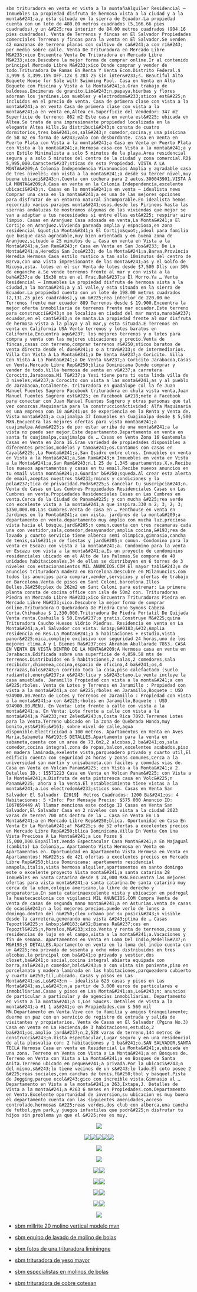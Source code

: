 
```
sbm trituradora en venta en vista a la montañaAlquiler Residencial — Inmuebles La propiedad disfruta de hermosa vista a la ciudad y a la monta&#241;a,y esta situada en la sierra de Ecuador.La propiedad cuenta con un lote de 480.00 metros cuadrados (5,166.66 pies cuadrados),y un &#225;rea interior de 84.00 metros cuadrados (904.16 pies cuadrados). Venta de Terrenos y fincas en El Salvador Propiedades comerciales Terrenos y fincas para la venta en El Salvador.Se venden 42 manzanas de terreno planas con cultivo de ca&#241;a con ri&#243; por medio sobre calle. Venta De Trituradora en Mercado Libre M&#233;xico Encuentra Venta De Trituradora en Mercado Libre M&#233;xico.Descubre la mejor forma de comprar online.Ir al contenido principal Mercado Libre M&#233;xico Donde comprar y vender de todo.Trituradora De Ramas En Renta Y Venta Ecom.Distrito Federal.$ 3,999 $ 3,399.15% OFF.12x $ 283 25 sin inter&#233;s. Beautiful Alto Boquete House for Sale with Swimming Pool. Casa en Venta en Alto Boquete con Piscina y Vista a la Monta&#241;a.Gran trabajo de baldosas.Encimeras de granito.Lim&#243;n,papaya,hierbas y flores adornan los jardines.Los muebles y electrodom&#233;sticos est&#225;n incluidos en el precio de venta. Casa de primera clase con vista a la monta&#241;a en venta Casa de primera clase con vista a la monta&#241;a en venta en,Altea en.Superficie del Vendedor: 347 m2 Superficie de terreno: 862 m2 Este casa en venta est&#225; ubicada en Altea.Se trata de una impresionante propiedad localizada en la elegante Altea Hills.Su distribuci&#243;n consta de cuatro dormitorios,tres ba&#241;os,sal&#243;n comedor,cocina,y una pisicina de 58 m2 en forma de &#243;valo con desbordante. Casa en Venta en Puerto Plata con Vista a la monta&#241;a Casa en Venta en Puerto Plata con Vista a la monta&#241;a.Hermosa casa con Vista a la monta&#241;a y con Estilo Minimalista a solo 5 minutos de la playa.Area residencial segura y a solo 5 minutos del centro de la ciudad y zona comercial.RD$ 5,995,000.Caracter&#237;sticas de esta Propiedad. VISTA A LA MONTA&#209;A Colonia Independencia Vivanuncios Amplia y agradable casa de tres niveles; con vista a la monta&#241;a desde su tercer nivel,muy buena ubicaci&#243;n.Cuenta con cochera para 2 autos.300043901.VISTA A LA MONTA&#209;A.Casa en venta en la Colonia Independencia,excelente ubicaci&#243;n. Casas en la monta&#241;a en venta — idealista news Comprar una casa en la monta&#241;a es una de las mejores opciones para disfrutar de un entorno natural incomparable.En idealista hemos recorrido varios parajes monta&#241;osos,desde los Pirineos hasta las sierras andaluzas te mostramos algunas de las viviendas que mejor se van a adaptar a tus necesidades si entre ellas est&#225; respirar aire limpio. Casas en Aranjuez Casa adosada en venta,La Monta&#241;a El Cortijo en Aranjuez.Vivienda pareada amplia y espaciosa,en zona residencial &quot;La Monta&#241;a El Cortijo&quot;,ideal para familia que busque casa agradable,muy bien orientada y en buena zona de Aranjuez,situado a 25 minutos de … Casa en venta en Vista a la Monta&#241;a,San Ram&#243;n Casa en Venta en San Jos&#233; De La Monta&#241;a,Heredia San Jos&#233; de la Monta&#241;a,Barva,Provincia Heredia Hermosa Casa estilo rustico a tan solo 10minutos del centro de Barva,con una vista impresionante de las monta&#241;as y el Golfo de Nicoya,esta. lotes en el sur Venta de lotes desde $7,500 Dlls con 30% de enganche a.Se vende terrenos frente al mar y con vista a la bah&#237;a de 15x30 mts en el Frac.Bah&#237;a El Morro.Ya … Venta Residencial — Inmuebles La propiedad disfruta de hermosa vista a la ciudad,a la monta&#241;a y al valle,y esta situada en la sierra de Ecuador.La propiedad cuenta con un lote de 198.00 metros cuadrados (2,131.25 pies cuadrados),y un &#225;rea interior de 220.00 me Terrenos frente mar ecuador 889 Terrenos desde $ 19.900.Encuentra la mejor oferta inmobiliaria de terrenos frente mar ecuador.Este terreno para construcci&#243;n se localiza en ciudad del mar manta,manab&#237; ecuador,en el cant&#243;n de manta.La propiedad frente al mar disfruta de hermosa vista a la playa y al mar,y esta situada.E Terrenos en venta en California USA Venta terrenos y lotes baratos en California,Encuentra aqu&#237; los mejores terrenos y o lotes para compra y venta con las mejores ubicaciones y precio.Venta de fincas,casas con terreno,comprar terrenos r&#250;sticos baratos de venta directa desde el due&#241;o o a trav&#233;s de intermediarios. Villa Con Vista A La Monta&#241;a De Venta V&#237;a Coricito. Villa Con Vista A La Monta&#241;a De Venta V&#237;a Coricito Jarabacoa,Casas en Venta.Mercado Libre Rep&#250;blica Dominicana Donde comprar y vender de todo.Villa hermosa de venta en v&#237;a carretera Corocito,Jarabacoa.Mi T&#237;a Yesi tiene para ti esta linda villa de 3 niveles,v&#237;a Corocito con vista a las monta&#241;as y al pueblo de Jarabacoa,totalmente. trituradora en guadalupe col la fe Juan Manuel Fuentes Sagrero Facebook trituradora en chula vista venta,Juan Manuel Fuentes Sagrero est&#225; en Facebook &#218;nete a Facebook para conectar con Juan Manuel Fuentes Sagrero y otras personas que tal vez conozcas.Maquinaria para la construccionActividad: Alfa Maquinaria es una empresa con 10 a&#241;os de experiencia en la Renta y Venta de. Vista monta&#241;a cuajimalpa 37 Inmuebles en Cuajimalpa desde $ 5,500 MXN.Encuentra las mejores ofertas para vista monta&#241;a cuajimalpa.Adem&#225;s de por estar arriba de una monta&#241;a la vista no puede ser mejor.Este departamento.Departamento en venta en santa fe cuajimalpa,cuajimalpa de … Casas en Venta Zona 16 Guatemala Casas en Venta en Zona 16.Gran variedad de propiedades disponibles a diferentes precios,modelos y tama&#241;os.Contamos con casas en Cayal&#225;,La Monta&#241;a,San Isidro entre otros. Inmuebles en venta en Vista a la Monta&#241;a,San Ram&#243;n Inmuebles en venta en Vista a la Monta&#241;a,San Ram&#243;n.1 25 de 1.345 apartamentos.X.x.Recibe los nuevos apartamentos y casas en tu email.Recibe nuevos anuncios en tu email vista monta&#241;a.Guardar b&#250;squeda.Al crear esta alerta de email,aceptas nuestros t&#233;rminos y condiciones y la pol&#237;tica de privacidad.Podr&#225;s cancelar tu suscripci&#243;n. Venta de Casas en Las Cumbres Propiedades Residenciales Casas en Las Cumbres en venta.Propiedades Residenciales Casas en Las Cumbres en venta.Cerca de la Ciudad de Panam&#225; y con mucha &#225;rea verde con excelente vista a la monta&#241;a que inspira.330 m 2; 3; 2; 3; $350,000.00.Las Cumbres.Venta de casa en … Penthouse en venta en Jardines en la Monta&#241;a con vista. jardines de la monta&#209;a departamento en venta.departamento muy amplio con mucha luz,preciosa vista hacia el bosque,jard&#205;n comun.cuenta con tres recamaras cada una con vestidor,sala,comedor,desayunador,amplia cocina,&#193;rea de lavado y cuarto servicio tiene alberca semi olimpica,gimnasio,cancha de tenis,sal&#211;n de fiestas y jard&#205;n comun. Condomino para la venta en Escazu con vista a la monta&#241;a. Condomino para la venta en Escazu con vista a la monta&#241;a,Es un proyecto de condominios residenciales ubicado en el Alto de las Palomas.Se compone de 40 unidades habitacionales,34 de ellas se distribuyen en 6 torres de 3 niveles con estacionamientos MIL ANUNCIOS.COM El mayor tabl&#243;n de anuncios trituradora madera en Barcelona.Descubre en Milanuncios.com todos los anuncios para comprar,vender,servicios y ofertas de trabajo en Barcelona.Venta de pisos en Sant Celoni.barcelona.Illes Belles.D&#250;plex de 262m2 en Sant Celoni para estrenar: La primera planta consta de cocina office con isla de 50m2 con. Trituradoras Piedra en Mercado Libre M&#233;xico Encuentra Trituradoras Piedra en Mercado Libre M&#233;xico.Descubre la mejor forma de comprar online.Trituradora O Quebradora De Piedra Cono Symons Cabeza Corta.Chihuahua $ 1,330,000.Trituradora De Piedra Portatil De Quijada Venta renta.Coahuila $ 50.Env&#237;o gratis.Construye M&#225;quina Trituradora Caucho Huesos Vidrio Piedras. Residencia en venta en La Monta&#241;a,el Salvador con vista. &nbsp;&#0183;&#32;Amplia residencia en Res.La Monta&#241;a 5 habitaciones + estudio,vista panor&#225;mica,complejo exclusivo con seguridad 24 horas,uno de los mejores clima.A y L Bienes Ra&#237;ces Abraham Abullarade 7853. CASA EN VENTA EN VISTA DENTRO DE LA MONTA&#209;A Hermosa casa en venta en Jarabacoa.Edificada sobre una superficie de 4,859.58 mts de terrenos.Distribuidos en 5 habitaciones,2 salas,2 comedores,sala recibidor,chimenea,cocina,espacio de oficina,4 ba&#241;os,4 terrazas,balc&#243;n corrido toda la casa,piso calefactado (suelo radiante),energ&#237;a e&#243;lica y s&#243;tano.La venta incluye la casa amueblada. Jaramillo Propiedad con vista a la monta&#241;a con &#225;rboles. Venta de Lotes y Terrenos en Jaramillo : Propiedad con vista a la monta&#241;a con &#225;rboles en Jaramillo,Boquete : USD 974900.00.Venta de Lotes y Terrenos en Jaramillo : Propiedad con vista a la monta&#241;a con &#225;rboles en Jaramillo,Boquete : USD 974900.00.MENU. En Venta: Lote frente a calle con vista a la monta&#241;a. En Venta: Lote frente a calle con vista a la monta&#241;a P&#233;rez Zeled&#243;n,Costa Rica 7093.Terrenos Lotes para la Venta.Terreno ubicado en la zona de Quebrada Honda,muy bonito,est&#195;&#161; sobre nivel de calle,agua disponible.Electricidad a 100 metros. Apartamentos en Venta en Aves Maria,Sabaneta M&#193;S DETALLES.Apartamento para la venta en sabaneta,cuenta con un area de 73.6m2,2 alcobas,2 ba&#241;os,sala comedor,cocina integral,zona de ropas,balcon,excelentes acabados,piso en madera laminada,exelente vista,parqueadero privado y cuarto util,El edificio cuenta con seguridad 24 horas y zonas comunes,Cerca a la universidad san martin y unisabaneta.con faciles y comodas vias de. Casa en Venta en Volcan Panam&#225; con Vista a la Monta&#241;a 2. Detalles ID.: 15571223 Casa en Venta en Volcan Panam&#225; con Vista a la Monta&#241;a.Disfruta de esta pintoresca casa en Volc&#225;n Panam&#225; ahora a la venta.El establecimiento tiene vistas a la monta&#241;a.Los electrodom&#233;sticos son. Casas en Venta San Salvador El Salvador 【2019】 Metros Cuadrados: 1200 Ba&#241;os: 4 Habitaciones: 5 +Info: Por Mensaje Precio: $575 000 Anuncio ID: 1067059449 Al llamar menciona este codigo ID Casas en Venta San Salvador,El Salvador Casa en 2 niveles con vista a la ciudad 2023 varas de terren 700 mts dentro de la … Casa En Venta En La Monta&#241;a en Mercado Libre Rep&#250;blica. Oportunidad en Casa En Venta En La Monta&#241;a! M&#225;s de 52 ofertas a excelentes precios en Mercado Libre Rep&#250;blica Dominicana.Villa En Venta Con Una Vista Preciosa A La Monta&#241;a Los Pozos $ 15,000,000.Espaillat.Vendo Espectacular Casa Monta&#241;a En Majagual (cambita) La Colonia,… Apartamento Vista Hermosa en Venta en Apartamentos en. Oportunidad en Apartamento Vista Hermosa en Venta en Apartamentos! M&#225;s de 421 ofertas a excelentes precios en Mercado Libre Rep&#250;blica Dominicana: apartamento residencial amapola,italia,vista hermosa alquiler,apartamentos en santo domingo este o excelente proyecto Vista monta&#241;a santa catarina 28 Inmuebles en Santa Catarina desde $ 24,000 MXN.Encuentra las mejores ofertas para vista monta&#241;a santa catarina.De santa catarina muy cerca de la udem,colegio americano,la libre de derecho y preparatoria.En santa catarinaexcelente vista y ubicacion en pedregal la huastecacolonia con vigilanci MIL ANUNCIOS.COM Compra Venta de venta de casas de segunda mano monta&#241;a en Asturias.venta de casas de ocasi&#243;n a los mejores precios.puede verlo de lunes a domingo.dentro del n&#250;cleo urbano por su posici&#243;n visible desde la carretera,generando una vista &#243;ptima de … Casas Tepoztl&#225;n &nbsp;&#0183;&#32;Bienes Ra&#237;ces en Tepoztl&#225;n,Morelos,M&#233;xico.Venta y renta de terrenos,casas y residencias de lujo en el campo,vista a la monta&#241;a.Vacaciones y fin de semana. Apartamentos en Venta en Loma Del Indio,Medell&#237;n M&#193;S DETALLES.Apartamento en venta en la loma del indio cuenta con un &#225;rea privada de sesenta y ocho mdos distribuidos en tres alcobas,la principal con ba&#241;o privado y vestier,dos closet,ba&#241;o social,cocina integral abierta equipada con barra,sal&#243;n comedor,balc&#243;n a con vista sin poniente,piso en porcelanato y madera laminada en las habitaciones,parqueadero cubierto y cuarto &#250;til,ubicado. Casas y pisos en Las Monta&#241;as,Le&#243;n — idealista 623 casas y pisos en Las Monta&#241;as,Le&#243;n,a partir de 3.000 euros de particulares e inmobiliarias.Casas y pisos en Las Monta&#241;as,Le&#243;n: anuncios de particular a particular y de agencias inmobiliarias. Departamento en vista a la monta&#241;a 1,Los Sauces. Detalles de vista a la monta&#241;a #1 1 a&#241;o en Propiedades.com $ 560 mil MN.Departamento en Venta.Vive con tu familia y amigos tranquilamente; duerme en paz con un servicio de registro de entrada y salida de visitantes y propietarios. Venta de Casas en El Salvador (Pgina No.3) Casa en venta en La Hacienda,de 3 habitaciones,estudio,2 ba&#241;os,amplio jard&#237;n,2,528 varas de terreno,144 metros de construcci&#243;n.Vista espectacular,Lugar seguro y en una residencial de alta plusvalia con: 2 habitaciones y 1 ba&#241;o.SAN SALVADOR,SANTA TECLA Hermosa Casa en venta en Residencial La Monta&#241;a,ubicada en una zona. Terreno en Venta con Vista a La Monta&#241;a en Bosques de. Terreno en Venta con Vista a La Monta&#241;a en Bosques de Santa Anita.Terreno ubicado en peque&#241;a privada.Por la ubicaci&#243;n del mismo,s&#243;lo tiene vecinos de un s&#243;lo lado.El coto posee 2 &#225;reas sociales,con canchas de tenis,f&#250;tbol y basquet.Pista de Jogging,parque ecol&#243;gico con increible vista.Gimnasio al … Departamento en Vista a la monta&#241;a 263,Ixtapa,J. Detalles de Vista a la monta&#241;a #263 6 meses en Propiedades.com.Departamento en Venta.Excelente oportunidad de inversion,su ubicacion es muy buena el departamento cuenta con las siguientes amenidades,acceso controlado,hermosas &#225;reas verdes,dos club con alberca,una cancha de futbol,gym park,y juegos infantiles que podr&#225;n disfrutar tu hijos sin problema ya que el &#225;rea es muy. 
```

<div align="center">

<a href="https://es-crusher.shibang-china.com/github&k=sbm+trituradora+en+venta+en+vista+a+la+monta%C3%B1a"><img src="https://static.shibang-china.com/es/crusher/logo.jpg"></a>

<a href="https://es-crusher.shibang-china.com/github&k=sbm+trituradora+en+venta+en+vista+a+la+monta%C3%B1a"><img src="https://static.shibang-china.com/es/crusher/index.jpg"></a><a href="https://es-crusher.shibang-china.com/material.htmlgithub&k=sbm+trituradora+en+venta+en+vista+a+la+monta%C3%B1a"><img src="https://static.shibang-china.com/es/crusher/material.jpg"></a><a href="https://es-crusher.shibang-china.com/application.htmlgithub&k=sbm+trituradora+en+venta+en+vista+a+la+monta%C3%B1a"><img src="https://static.shibang-china.com/es/crusher/application.jpg"></a><a href="https://es-crusher.shibang-china.com/aboutus.htmlgithub&k=sbm+trituradora+en+venta+en+vista+a+la+monta%C3%B1a"><img src="https://static.shibang-china.com/es/crusher/aboutus.jpg"></a><a href="https://es-crusher.shibang-china.com/contact.htmlgithub&k=sbm+trituradora+en+venta+en+vista+a+la+monta%C3%B1a"><img src="https://static.shibang-china.com/es/crusher/contact.jpg"></a>

<a href="https://es-crusher.shibang-china.com/github&k=sbm+trituradora+en+venta+en+vista+a+la+monta%C3%B1a"><img src="https://static.shibang-china.com/es/crusher/banner.jpg"></a>

<a href="https://swt.shibang-china.com/github&k=sbm+trituradora+en+venta+en+vista+a+la+monta%C3%B1a"><img src="https://static.shibang-china.com/es/crusher/text.jpg"></a>

<a href="https://swt.shibang-china.com/github&k=sbm+trituradora+en+venta+en+vista+a+la+monta%C3%B1a"><img src="https://static.shibang-china.com/es/crusher/chat.jpg"></a><a href="https://es-crusher.shibang-china.com/contact.htmlgithub&k=sbm+trituradora+en+venta+en+vista+a+la+monta%C3%B1a"><img src="https://static.shibang-china.com/es/crusher/message.jpg"></a>

<a href="https://es-crusher.shibang-china.com/products/pe.htmlgithub&k=sbm+trituradora+en+venta+en+vista+a+la+monta%C3%B1a"><img src="https://static.shibang-china.com/es/crusher/pe.jpg"></a><a href="https://es-crusher.shibang-china.com/products/pf.htmlgithub&k=sbm+trituradora+en+venta+en+vista+a+la+monta%C3%B1a"><img src="https://static.shibang-china.com/es/crusher/pf.jpg"></a>

<a href="https://es-crusher.shibang-china.com/products/hpt.htmlgithub&k=sbm+trituradora+en+venta+en+vista+a+la+monta%C3%B1a"><img src="https://static.shibang-china.com/es/crusher/hpt.jpg"></a><a href="https://es-crusher.shibang-china.com/products/vsi.htmlgithub&k=sbm+trituradora+en+venta+en+vista+a+la+monta%C3%B1a"><img src="https://static.shibang-china.com/es/crusher/vsi.jpg"></a>

<a href="https://es-crusher.shibang-china.com/products/klv.htmlgithub&k=sbm+trituradora+en+venta+en+vista+a+la+monta%C3%B1a"><img src="https://static.shibang-china.com/es/crusher/klv.jpg"></a><a href="https://es-crusher.shibang-china.com/products/portable.htmlgithub&k=sbm+trituradora+en+venta+en+vista+a+la+monta%C3%B1a"><img src="https://static.shibang-china.com/es/crusher/portable.jpg"></a>

<a href="https://swt.shibang-china.com/github&k=sbm+trituradora+en+venta+en+vista+a+la+monta%C3%B1a"><img src="https://static.shibang-china.com/es/crusher/case.jpg"></a>

</div>


* [sbm millrite 20 molino vertical modelo mvn](sbm%20millrite%2020%20molino%20vertical%20modelo%20mvn.md)

* [sbm equipo de lavado de molino de bolas](sbm%20equipo%20de%20lavado%20de%20molino%20de%20bolas.md)

* [sbm fotos de una trituradora liminingne](sbm%20fotos%20de%20una%20trituradora%20liminingne.md)

* [sbm trituradora de yeso mayor](sbm%20trituradora%20de%20yeso%20mayor.md)

* [sbm especialistas en molinos de bolas](sbm%20especialistas%20en%20molinos%20de%20bolas.md)

* [sbm trituradora de cobre cotesan](sbm%20trituradora%20de%20cobre%20cotesan.md)